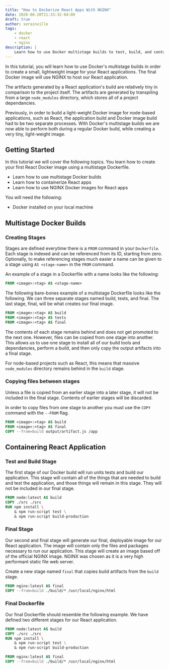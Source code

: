 ```yaml
---
title: "How to Dockerize React Apps With NGINX"
date: 2020-08-20T21:33:32-04:00
draft: true
author: serainville
tags:
    - docker
    - react
    - nginx
description: |
    Learn how to use Docker multistage builds to test, build, and containerize React apps with NGINX for running in production environments.
---
```


In this tutorial, you will learn how to use Docker's multistage builds in order to create a small, lightweight image for your React applications. The final Docker image will use NGINX to host our React application.

The artifacts generated by a React application's build are relatively tiny in comparison to the project itself. The artifacts are generated by transpiling from a large `node_modules` directory, which stores all of a project dependancies. 

Previously, in order to build a light-weight Docker image for node-based applications, such as React, the application build and Docker image build had to be two separate processes. With Docker's multistage builds we are now able to perform both during a regular Docker build, while creating a very tiny, light-weight image.

## Getting Started
In this tutorial we will cover the following topics. You learn how to create your first React Docker image using a multistage Dockerfile.
* Learn how to use multistage Docker builds
* Learn how to containerize React apps
* Learn how to use NGINX Docker images for React apps

You will need the following:
* Docker installed on your local machine


## Multistage Docker Builds
### Creating Stages
Stages are defined everytime there is a `FROM` command in your `Dockerfile`. Each stage is indexed and can be referenced from its ID, starting from zero. Optionally, to make referencing stages much easier a name can be given to a stage using `AS <stage-name>` in the `FROM` command. 

An example of a stage in a Dockerfile with a name looks like the following:

```dockerfile
FROM <image>:<tag> AS <stage-name>
```

The following bare-bones example of a multistage Dockerfile looks like the following. We can three separate stages named build, tests, and final. The last stage, final, will be what creates our final image. 

```dockerfile
FROM <image>:<tag> AS build
FROM <image>:<tag> AS tests
FROM <image>:<tag> AS final
```

The contents of each stage remains behind and does not get promoted to the next one. However, files can be copied from one stage into another. This allows us to use one stage to install all of our build tools and dependancies, perform a build, and then only copy the output artifacts into a final stage.

For node-based projects such as React, this means that massive `node_modules` directory remains behind in the `build` stage.

### Copying files between stages
Unless a file is copied from an earlier stage into a later stage, it will not be included in the final stage. Contents of earlier stages will be discarded.

In order to copy files from one stage to another you must use the `COPY` command with the `--FROM` flag.

```dockerfile
FROM <image>:<tag> AS build
FROM <image>:<tag> AS final
COPY --from=build output/artifact.js /app
```

## Containering React Application
### Test and Build Stage
The first stage of our Docker build will run units tests and build our application. This stage will contain all of the things that are needed to build and test the application, and those things will remain in this stage. They will not be included in our final stage.

```dockerfile
FROM node:latest AS build
COPY ./src ./src
RUN npm install \ 
    & npm run-script test \
    & npm run-script build-production
```

### Final Stage
Our second and final stage will generate our final, deployable image for our React application. The image will contain only the files and packages necessary to run our application. This stage will create an image based off of the official NGINX image. NGINX was chosen as it is a very high performant static file web server.

Create a new stage named `final` that copies build artifacts from the `build` stage.

```dockerfile
FROM nginx:latest AS final
COPY --from=build ./build/* /usr/local/nginx/html
```

### Final Dockerfile
Our final Dockerfile should resemble the following example. We have defined two different stages for our React application. 

```dockerfile
FROM node:latest AS build
COPY ./src ./src
RUN npm install \ 
    & npm run-script test \
    & npm run-script build-production

FROM nginx:latest AS final
COPY --from=build ./build/* /usr/local/nginx/html  
```



